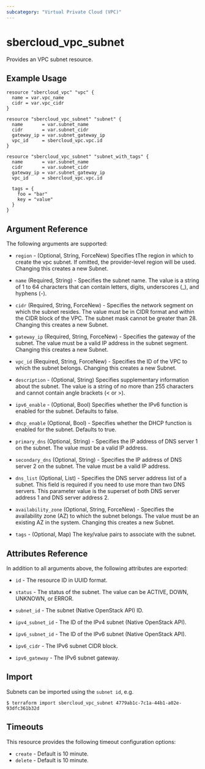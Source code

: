 ```yaml
---
subcategory: "Virtual Private Cloud (VPC)"
---
```


# sbercloud_vpc_subnet

Provides an VPC subnet resource.

## Example Usage

```hcl
resource "sbercloud_vpc" "vpc" {
  name = var.vpc_name
  cidr = var.vpc_cidr
}

resource "sbercloud_vpc_subnet" "subnet" {
  name       = var.subnet_name
  cidr       = var.subnet_cidr
  gateway_ip = var.subnet_gateway_ip
  vpc_id     = sbercloud_vpc.vpc.id
}

resource "sbercloud_vpc_subnet" "subnet_with_tags" {
  name       = var.subnet_name
  cidr       = var.subnet_cidr
  gateway_ip = var.subnet_gateway_ip
  vpc_id     = sbercloud_vpc.vpc.id

  tags = {
    foo = "bar"
    key = "value"
  }
}

 ```

## Argument Reference

The following arguments are supported:

* `region` - (Optional, String, ForceNew) Specifies tThe region in which to create the vpc subnet. If omitted, the
  provider-level region will be used. Changing this creates a new Subnet.

* `name` (Required, String) - Specifies the subnet name. The value is a string of 1 to 64 characters that can contain
  letters, digits, underscores (_), and hyphens (-).

* `cidr` (Required, String, ForceNew) - Specifies the network segment on which the subnet resides. The value must be in
  CIDR format and within the CIDR block of the VPC. The subnet mask cannot be greater than 28. Changing this creates a
  new Subnet.

* `gateway_ip` (Required, String, ForceNew) - Specifies the gateway of the subnet. The value must be a valid IP address
  in the subnet segment. Changing this creates a new Subnet.

* `vpc_id` (Required, String, ForceNew) - Specifies the ID of the VPC to which the subnet belongs. Changing this creates
  a new Subnet.

* `description` - (Optional, String) Specifies supplementary information about the subnet. The value is a string of
  no more than 255 characters and cannot contain angle brackets (< or >).

* `ipv6_enable` - (Optional, Bool) Specifies whether the IPv6 function is enabled for the subnet. Defaults to false.

* `dhcp_enable` (Optional, Bool) - Specifies whether the DHCP function is enabled for the subnet. Defaults to true.

* `primary_dns` (Optional, String) - Specifies the IP address of DNS server 1 on the subnet. The value must be a valid
  IP address.

* `secondary_dns` (Optional, String) - Specifies the IP address of DNS server 2 on the subnet. The value must be a valid
  IP address.

* `dns_list` (Optional, List) - Specifies the DNS server address list of a subnet. This field is required if you need to
  use more than two DNS servers. This parameter value is the superset of both DNS server address 1 and DNS server
  address 2.

* `availability_zone` (Optional, String, ForceNew) - Specifies the availability zone (AZ) to which the subnet belongs.
  The value must be an existing AZ in the system. Changing this creates a new Subnet.

* `tags` - (Optional, Map) The key/value pairs to associate with the subnet.

## Attributes Reference

In addition to all arguments above, the following attributes are exported:

* `id` - The resource ID in UUID format.

* `status` - The status of the subnet. The value can be ACTIVE, DOWN, UNKNOWN, or ERROR.

* `subnet_id` - The subnet (Native OpenStack API) ID.

* `ipv4_subnet_id` - The ID of the IPv4 subnet (Native OpenStack API).

* `ipv6_subnet_id` - The ID of the IPv6 subnet (Native OpenStack API).

* `ipv6_cidr` - The IPv6 subnet CIDR block.

* `ipv6_gateway` - The IPv6 subnet gateway.

## Import

Subnets can be imported using the `subnet id`, e.g.

```
$ terraform import sbercloud_vpc_subnet 4779ab1c-7c1a-44b1-a02e-93dfc361b32d
```

## Timeouts

This resource provides the following timeout configuration options:

* `create` - Default is 10 minute.
* `delete` - Default is 10 minute.
